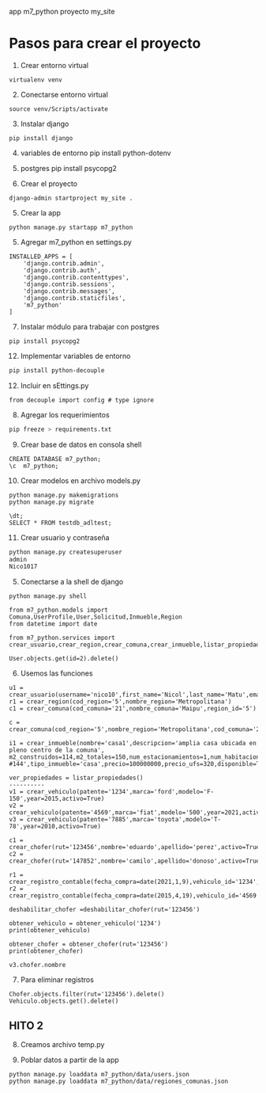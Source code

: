 app m7_python
proyecto my_site

# Pasos para crear el proyecto
1. Crear entorno virtual
```
virtualenv venv
```
2. Conectarse entorno virtual
```
source venv/Scripts/activate
```
3. Instalar django
```
pip install django
```
4. variables de entorno
pip install python-dotenv

5. postgres
pip install psycopg2

4. Crear el proyecto
```
django-admin startproject my_site .
```
5. Crear la app
```
python manage.py startapp m7_python
```
5. Agregar m7_python en settings.py
```
INSTALLED_APPS = [
    'django.contrib.admin',
    'django.contrib.auth',
    'django.contrib.contenttypes',
    'django.contrib.sessions',
    'django.contrib.messages',
    'django.contrib.staticfiles',
    'm7_python'
]
```
7. Instalar módulo para trabajar con postgres
```
pip install psycopg2
```
12. Implementar variables de entorno
```bash
pip install python-decouple
```
12. Incluir en sEttings.py
```
from decouple import config # type ignore
```
8. Agregar los requerimientos
```bash
pip freeze > requirements.txt
```
9. Crear base de datos en consola shell
```
CREATE DATABASE m7_python;
\c  m7_python;
```
10. Crear modelos en archivo models.py
```
python manage.py makemigrations
python manage.py migrate

\dt;
SELECT * FROM testdb_adltest;
```
11. Crear usuario y contraseña
```bash
python manage.py createsuperuser
admin
Nico1017
```

5. Conectarse a la shell de django
```
python manage.py shell

from m7_python.models import Comuna,UserProfile,User,Solicitud,Inmueble,Region
from datetime import date

from m7_python.services import crear_usuario,crear_region,crear_comuna,crear_inmueble,listar_propiedades

User.objects.get(id=2).delete()
```
6. Usemos las funciones
```
u1 = crear_usuario(username='nico10',first_name='Nicol',last_name='Matu',email='nico@gmail.com',password='1234')
r1 = crear_region(cod_region='5',nombre_region='Metropolitana')
c1 = crear_comuna(cod_comuna='21',nombre_comuna='Maipu',region_id='5')

c = crear_comuna(cod_region='5',nombre_region='Metropolitana',cod_comuna='21',nombre_comuna='Maipu')

i1 = crear_inmueble(nombre='casa1',descripcion='amplia casa ubicada en pleno centro de la comuna', m2_construidos=114,m2_totales=150,num_estacionamientos=1,num_habitaciones=3,num_baños=2,direccion='Chacabuco #144',tipo_inmueble='casa',precio=100000000,precio_ufs=320,disponible=True,comuna_id='21',arrendador_id=2)

ver_propiedades = listar_propiedades()
----------
v1 = crear_vehiculo(patente='1234',marca='ford',modelo='F-150',year=2015,activo=True)
v2 = crear_vehiculo(patente='4569',marca='fiat',modelo='500',year=2021,activo=True)
v3 = crear_vehiculo(patente='7885',marca='toyota',modelo='T-78',year=2010,activo=True)

c1 = crear_chofer(rut='123456',nombre='eduardo',apellido='perez',activo=True,creacion_registro=date(2021,1,8),vehiculo_id='1234')
c2 = crear_chofer(rut='147852',nombre='camilo',apellido='donoso',activo=True,creacion_registro=date(2022,4,3),vehiculo_id='7885')

r1 = crear_registro_contable(fecha_compra=date(2021,1,9),vehiculo_id='1234',valor=30000)
r2 = crear_registro_contable(fecha_compra=date(2015,4,19),vehiculo_id='4569',valor=870000)

deshabilitar_chofer =deshabilitar_chofer(rut='123456')

obtener_vehiculo = obtener_vehiculo('1234')
print(obtener_vehiculo)

obtener_chofer = obtener_chofer(rut='123456')
print(obtener_chofer)

v3.chofer.nombre
```

7. Para eliminar registros
```
Chofer.objects.filter(rut='123456').delete()
Vehiculo.objects.get().delete()
``` 

## HITO 2

8. Creamos archivo temp.py

9. Poblar datos a partir de la app
```
python manage.py loaddata m7_python/data/users.json
python manage.py loaddata m7_python/data/regiones_comunas.json

```